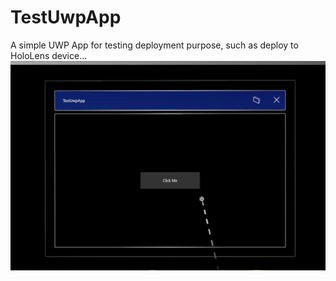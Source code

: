 # TestUwpApp

A simple UWP App for testing deployment purpose, such as deploy to HoloLens device...   
![hololens 2 screenshot](screenshots/deployed_in-HoloLens2Emulator.png)
